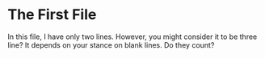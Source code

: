 # The First File

In this file, I have only two lines. However, you might consider it to be three line? It depends on your stance on blank lines. Do they count?